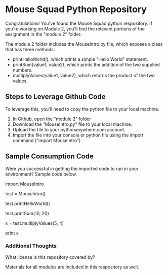 # Mouse Squad Python Repository

Congratulations! You've found the Mouse Squad python respository. If you're working on Module 2, you'll find the relevant portions of the assignment in the "module 2" folder.

The module 2 folder includes the MouseIntro.py file, which exposes a class that has three methods:

* printHelloWorld(), which prints a simple "Hello World" statement.
* printSum(value1, value2), which prints the addition of the two supplied numbers.
* multiplyValues(value1, value2), which returns the product of the two values.

## Steps to Leverage Github Code

To leverage this, you'll need to copy the python file to your local machine. 
1. In Github, open the "module 2" folder
2. Download the "MouseIntro.py" file to your local machine.
3. Upload the file to your pythonanywhere.com account.
4. Import the file into your console or python file using the import command ("import MouseIntro")

## Sample Consumption Code

Were you successful in getting the imported code to run in your environment? Sample code below.

import MouseIntro

test = MouseIntro()

test.printHelloWorld()

test.printSum(10, 20)

x = test.multiplyValues(5, 4)

print x

### Additional Thoughts

What license is this repository covered by?









Materials for all modules are included in this respository as well.
